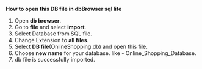 **How to open this DB file in dbBrowser sql lite**

1. Open **db browser**.
2. Go to **file** and select **import**.
3. Select Database from SQL file.
4. Change Extension to **all files**.
5. Select **DB file**(OnlineShopping.db) and open this file.
6. Choose **new name** for your database. like - Online_Shopping_Database.
7. db file is successfully imported.
   
